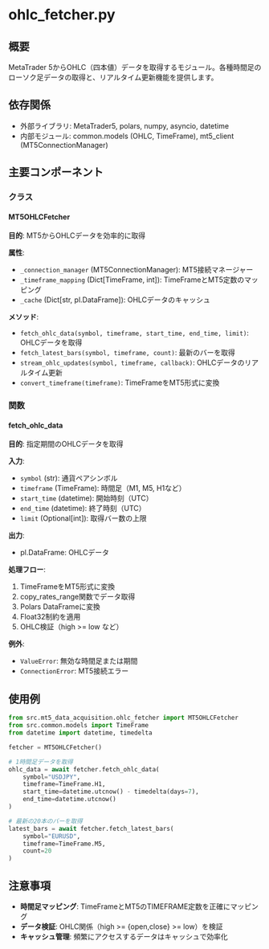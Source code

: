 # ohlc_fetcher.py

## 概要
MetaTrader 5からOHLC（四本値）データを取得するモジュール。各種時間足のローソク足データの取得と、リアルタイム更新機能を提供します。

## 依存関係
- 外部ライブラリ: MetaTrader5, polars, numpy, asyncio, datetime
- 内部モジュール: common.models (OHLC, TimeFrame), mt5_client (MT5ConnectionManager)

## 主要コンポーネント

### クラス

#### MT5OHLCFetcher
**目的**: MT5からOHLCデータを効率的に取得

**属性**:
- `_connection_manager` (MT5ConnectionManager): MT5接続マネージャー
- `_timeframe_mapping` (Dict[TimeFrame, int]): TimeFrameとMT5定数のマッピング
- `_cache` (Dict[str, pl.DataFrame]): OHLCデータのキャッシュ

**メソッド**:
- `fetch_ohlc_data(symbol, timeframe, start_time, end_time, limit)`: OHLCデータを取得
- `fetch_latest_bars(symbol, timeframe, count)`: 最新のバーを取得
- `stream_ohlc_updates(symbol, timeframe, callback)`: OHLCデータのリアルタイム更新
- `convert_timeframe(timeframe)`: TimeFrameをMT5形式に変換

### 関数

#### fetch_ohlc_data
**目的**: 指定期間のOHLCデータを取得

**入力**:
- `symbol` (str): 通貨ペアシンボル
- `timeframe` (TimeFrame): 時間足（M1, M5, H1など）
- `start_time` (datetime): 開始時刻（UTC）
- `end_time` (datetime): 終了時刻（UTC）
- `limit` (Optional[int]): 取得バー数の上限

**出力**:
- pl.DataFrame: OHLCデータ

**処理フロー**:
1. TimeFrameをMT5形式に変換
2. copy_rates_range関数でデータ取得
3. Polars DataFrameに変換
4. Float32制約を適用
5. OHLC検証（high >= low など）

**例外**:
- `ValueError`: 無効な時間足または期間
- `ConnectionError`: MT5接続エラー

## 使用例
```python
from src.mt5_data_acquisition.ohlc_fetcher import MT5OHLCFetcher
from src.common.models import TimeFrame
from datetime import datetime, timedelta

fetcher = MT5OHLCFetcher()

# 1時間足データを取得
ohlc_data = await fetcher.fetch_ohlc_data(
    symbol="USDJPY",
    timeframe=TimeFrame.H1,
    start_time=datetime.utcnow() - timedelta(days=7),
    end_time=datetime.utcnow()
)

# 最新の20本のバーを取得
latest_bars = await fetcher.fetch_latest_bars(
    symbol="EURUSD",
    timeframe=TimeFrame.M5,
    count=20
)
```

## 注意事項
- **時間足マッピング**: TimeFrameとMT5のTIMEFRAME定数を正確にマッピング
- **データ検証**: OHLC関係（high >= {open,close} >= low）を検証
- **キャッシュ管理**: 頻繁にアクセスするデータはキャッシュで効率化